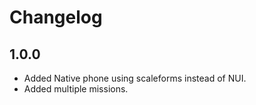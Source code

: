 # Changelog    

## 1.0.0

- Added Native phone using scaleforms instead of NUI.
- Added multiple missions.
